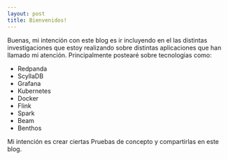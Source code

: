 ```yaml
---
layout: post
title: Bienvenidos!
---
```


Buenas, mi intención con este blog es ir incluyendo en el las distintas investigaciones que estoy realizando sobre distintas aplicaciones que han llamado mi atención.
Principalmente postearé sobre tecnologias como:
-  Redpanda
-  ScyllaDB
-  Grafana
-  Kubernetes
-  Docker
-  Flink
-  Spark
-  Beam
-  Benthos

Mi intención es crear ciertas Pruebas de concepto y compartirlas en este blog.
